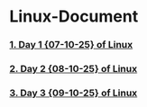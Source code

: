 # Linux-Document

### [1. Day 1 {07-10-25} of Linux](Day-1.md)  
### [2. Day 2 {08-10-25} of Linux](Day-2-08-10-25.md)  
### [3. Day 3 {09-10-25} of Linux](Day-3-09-10-25.md) 
